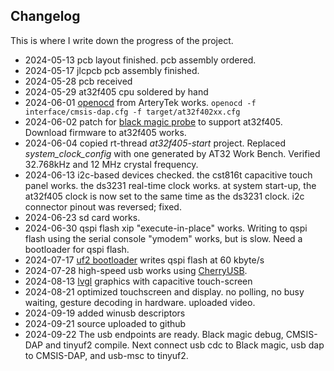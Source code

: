 ## Changelog
This is where I write down the progress of the project.

- 2024-05-13 pcb layout finished. pcb assembly ordered.
- 2024-05-17 jlcpcb pcb assembly finished.
- 2024-05-28 pcb received
- 2024-05-29 at32f405 cpu soldered by hand
- 2024-06-01 [openocd](https://github.com/ArteryTek/openocd) from ArteryTek works. ```openocd -f interface/cmsis-dap.cfg -f target/at32f402xx.cfg```
- 2024-06-02 patch for [black magic probe](https://github.com/koendv/blackmagic-firmware/blob/master/at32f405.patch) to support at32f405. Download firmware to at32f405 works.
- 2024-06-04 copied rt-thread _at32f405-start_ project. Replaced _system_clock_config_ with one generated by AT32 Work Bench. Verified 32.768kHz and 12 MHz crystal frequency.
- 2024-06-13 i2c-based devices checked. the cst816t capacitive touch panel works. the ds3231 real-time clock works. at system start-up, the at32f405 clock is now set to the same time as the ds3231 clock. i2c connector pinout was reversed; fixed.
- 2024-06-23 sd card works.
- 2024-06-30 qspi flash xip "execute-in-place" works. Writing to qspi flash using the serial console "ymodem" works, but is slow. Need a bootloader for qspi flash.
- 2024-07-17 [uf2 bootloader](https://github.com/koendv/at32f405-uf2boot) writes qspi flash at 60 kbyte/s
- 2024-07-28 high-speed usb works using [CherryUSB](https://github.com/cherry-embedded/CherryUSB).
- 2024-08-13 [lvgl](https://lvgl.io) graphics with capacitive touch-screen
- 2024-08-21 optimized touchscreen and display. no polling, no busy waiting, gesture decoding in hardware. uploaded video.
- 2024-09-19 added winusb descriptors
- 2024-09-21 source uploaded to github
- 2024-09-22 The usb endpoints are ready. Black magic debug, CMSIS-DAP and tinyuf2 compile. Next connect usb cdc to  Black magic, usb dap to CMSIS-DAP, and usb-msc to tinyuf2.
